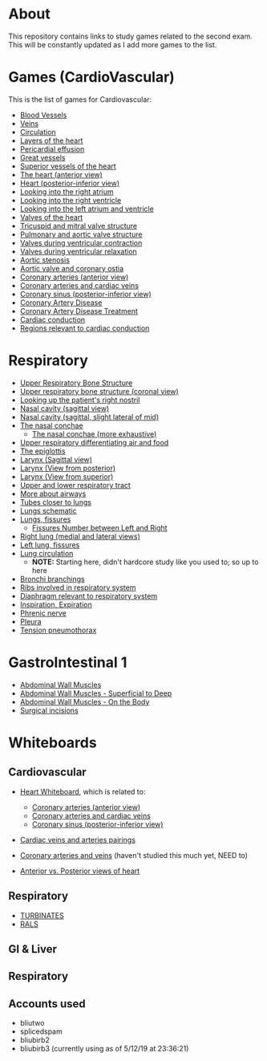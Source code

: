 # About

This repository contains links to study games related to the second exam. This will be constantly updated as I add more games to the list.

# Games (CardioVascular)

This is the list of games for Cardiovascular:

- [Blood Vessels](https://www.purposegames.com/game/f9ezioyW1KH)
- [Veins](https://www.purposegames.com/game/iQsflZICYZ1)
- [Circulation](https://www.purposegames.com/game/AFQ8e000kXf)
- [Layers of the heart](https://www.purposegames.com/game/uUDGQrJ5RI0)
- [Pericardial effusion](https://www.purposegames.com/game/pericardial-effusion)
- [Great vessels](https://www.purposegames.com/game/great-vessels-quiz)
- [Superior vessels of the heart](https://www.purposegames.com/game/superior-vessels-of-the-heart)
- [The heart (anterior view)](https://www.purposegames.com/game/the-heart-anterior-view)
- [Heart (posterior-inferior view)](https://www.purposegames.com/game/heart-posterior-inferior-view)
- [Looking into the right atrium](https://www.purposegames.com/game/looking-into-the-right-atrium)
- [Looking into the right ventricle](https://www.purposegames.com/game/looking-into-the-right-ventricle)
- [Looking into the left atrium and ventricle](https://www.purposegames.com/game/looking-into-the-left-atrium-and-ventricle)
- [Valves of the heart](https://www.purposegames.com/game/D31tStFWLwW)
- [Tricuspid and mitral valve structure](https://www.purposegames.com/game/tricuspid-and-mitral-valve-structure)
- [Pulmonary and aortic valve structure](https://www.purposegames.com/game/pulmonary-and-aortic-valve-structure)
- [Valves during ventricular contraction](https://www.purposegames.com/game/valves-during-ventricular-contraction)
- [Valves during ventricular relaxation](https://www.purposegames.com/game/valves-during-ventricular-relaxation)
- [Aortic stenosis](https://www.purposegames.com/game/aortic-stenosis)
- [Aortic valve and coronary ostia](https://www.purposegames.com/game/aortic-valve-and-coronary-ostia)
- [Coronary arteries (anterior view)](https://www.purposegames.com/game/ZGlCnQEXuEI)
- [Coronary arteries and cardiac veins](https://www.purposegames.com/game/coronary-arteries-and-cardiac-veins-quiz)
- [Coronary sinus (posterior-inferior view)](https://www.purposegames.com/game/coronary-sinus-posterior-inferior-view)
- [Coronary Artery Disease](https://www.purposegames.com/game/coronary-artery-disease)
- [Coronary Artery Disease Treatment](https://www.purposegames.com/game/coronary-artery-disease-treatment)
- [Cardiac conduction](https://www.purposegames.com/game/AsjqASkWdeL)
- [Regions relevant to cardiac conduction](https://www.purposegames.com/game/regions-relevant-to-cardiac-conduction)

# Respiratory

- [Upper Respiratory Bone Structure](https://www.purposegames.com/game/upper-respiratory-bone-structure)
- [Upper respiratory bone structure (coronal view)](https://www.purposegames.com/game/upper-respiratory-bone-structure-coronal-view)
- [Looking up the patient's right nostril](https://www.purposegames.com/game/looking-up-the-patients-right-nostril)
- [Nasal cavity (sagittal view)](https://www.purposegames.com/game/nasal-cavity-sagittal-view)
- [Nasal cavity (sagittal, slight lateral of mid)](https://www.purposegames.com/game/nasal-cavity-sagittal-slight-lateral-of-mid)
- [The nasal conchae](https://www.purposegames.com/game/the-nasal-conchae)
   - [The nasal conchae (more exhaustive)](https://www.purposegames.com/game/the-nasal-conchae-more-exhaustive)
- [Upper respiratory differentiating air and food](https://www.purposegames.com/game/upper-respiratory-differentiating-air-and-food)
- [The epiglottis](https://www.purposegames.com/game/the-epiglottis)
- [Larynx (Sagittal view)](https://www.purposegames.com/game/larynx-sagittal-view-game)
- [Larynx (View from posterior)](https://www.purposegames.com/game/larynx-view-from-posterior)
- [Larynx (View from superior)](https://www.purposegames.com/game/larynx-view-from-superior)
- [Upper and lower respiratory tract](https://www.purposegames.com/game/upper-and-lower-respiratory-tract)
- [More about airways](https://www.purposegames.com/game/more-about-airways)
- [Tubes closer to lungs](https://www.purposegames.com/game/tubes-closer-to-lungs)
- [Lungs schematic](https://www.purposegames.com/game/lungs-schematic)
- [Lungs, fissures](https://www.purposegames.com/game/lungs-fissures)
  - [Fissures Number between Left and Right](https://www.purposegames.com/game/fissures-number-between-left-and-right)
- [Right lung (medial and lateral views)](https://www.purposegames.com/game/right-lung-medial-and-lateral-views)
- [Left lung, fissures](https://www.purposegames.com/game/left-lung-fissures)
- [Lung circulation](https://www.purposegames.com/game/lung-circulation)
  - **NOTE:** Starting here, didn't hardcore study like you used to; so up to here
- [Bronchi branchings](https://www.purposegames.com/game/bronchi-branchings)
- [Ribs involved in respiratory system](https://www.purposegames.com/game/ribs-involved-in-respiratory-system)
- [Diaphragm relevant to respiratory system](https://www.purposegames.com/game/diaphragm-relevant-to-respiratory-system)
- [Inspiration, Expiration](https://www.purposegames.com/game/inspiration-expiration)
- [Phrenic nerve](https://www.purposegames.com/game/phrenic-nerve)
- [Pleura](https://www.purposegames.com/game/ebaLDickOfI)
- [Tension pneumothorax](https://www.purposegames.com/game/tension-pneumothorax)

# GastroIntestinal 1

- [Abdominal Wall Muscles](https://www.purposegames.com/game/QyMx2v6vi3h)
- [Abdominal Wall Muscles - Superficial to Deep](https://www.purposegames.com/game/abdominal-wall-muscles-superficial-to-deep)
- [Abdominal Wall Muscles - On the Body](https://www.purposegames.com/game/abdominal-wall-muscles-on-the-body)
- [Surgical incisions](https://www.purposegames.com/game/surgical-incisions)

# Whiteboards

## Cardiovascular

- [Heart Whiteboard](https://www.purposegames.com/game/heart-whiteboard), which is related to:
  - [Coronary arteries (anterior view)](https://www.purposegames.com/game/ZGlCnQEXuEI)
  - [Coronary arteries and cardiac veins](https://www.purposegames.com/game/coronary-arteries-and-cardiac-veins-quiz)
  - [Coronary sinus (posterior-inferior view)](https://www.purposegames.com/game/coronary-sinus-posterior-inferior-view)

- [Cardiac veins and arteries pairings](https://www.purposegames.com/game/cardiac-veins-and-arteries-pairings)
- [Coronary arteries and veins](https://www.purposegames.com/game/coronary-arteries-and-veins-quiz) (haven't studied this much yet, NEED to)
- [Anterior vs. Posterior views of heart](https://www.purposegames.com/game/anterior-vs-posterior-views-of-heart)

## Respiratory

- [TURBINATES](https://www.purposegames.com/game/turbinates)
- [RALS](https://www.purposegames.com/game/rals)

## GI & Liver
## Respiratory

## Accounts used
- bliutwo
- splicedspam
- bliubirb2
- bliubirb3 (currently using as of 5/12/19 at 23:36:21)